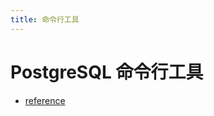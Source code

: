 ```yaml
---
title: 命令行工具
---
```


# PostgreSQL 命令行工具
- [reference](https://www.postgresql.org/docs/current/reference.html)


